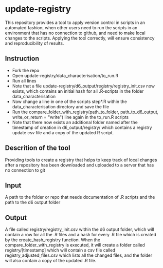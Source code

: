 # update-registry

This repository provides a tool to apply version control in scripts in an automated fashion, when other users need to run the scripts in an environment that has no connection to github, and need to make local changes to the scripts.
Applying the tool correctly, will ensure consistency and reproducibility of results. 


## Instruction
- Fork the repo
- Open update-registry/data_characterisation/to_run.R
- Run all lines
- Note that a file update-registry/d6_output/registry/registry_init.csv now exists, which contains an initial hash for all .R-scripts in the folder data_characterisation
- Now change a line in one of the scripts step*.R within the data_characterisation directory and save the file
- Run the compare_folder_with_registry(path_to_folder, path_to_d6_output, write_or_return = "write") line again in the to_run.R scripts
- Note that there now exists an additional folder named after the timestamp of creation in d6_output/registry/ which contains a registry update csv file and a copy of the updated R script.



## Descrition of the tool 
Providing tools to create a registry that helps to keep track of local changes after a repository has been downloaded and uploaded to a server that has no connection to git

## Input
A path to the folder or repo that needs documentation of .R scripts and the path to the d6 output folder  

## Output
A file called registry/registry_init.csv within the d6 output folder, which will contain a row for all the .R files and a hash for every .R file which is created by the create_hash_registry function. When the compare_folder_with_registry is executed, it will create a folder called registry/[timestamp] which will contain a csv file  called registry_adjusted_files.csv which lists all the changed files, and the folder will also contain a copy of the updated .R file.

